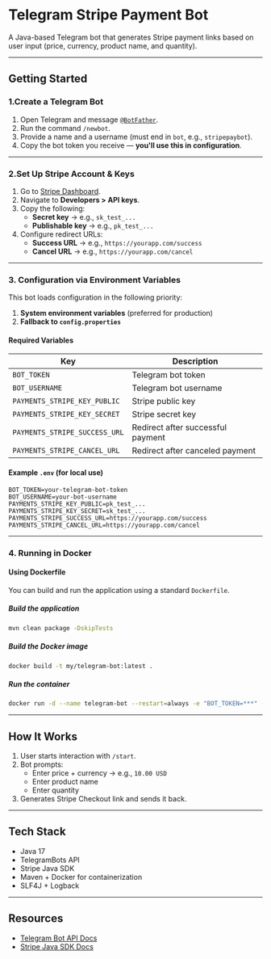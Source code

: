 # Telegram Stripe Payment Bot

A Java-based Telegram bot that generates Stripe payment links based on user input (price, currency, product name, and
quantity).

---

## Getting Started

### 1.Create a Telegram Bot

1. Open Telegram and message [`@BotFather`](https://t.me/BotFather).
2. Run the command `/newbot`.
3. Provide a name and a username (must end in `bot`, e.g., `stripepaybot`).
4. Copy the bot token you receive — **you'll use this in configuration**.

---

### 2.Set Up Stripe Account & Keys

1. Go to [Stripe Dashboard](https://dashboard.stripe.com/).
2. Navigate to **Developers > API keys**.
3. Copy the following:
    - **Secret key** → e.g., `sk_test_...`
    - **Publishable key** → e.g., `pk_test_...`
4. Configure redirect URLs:
    - **Success URL** → e.g., `https://yourapp.com/success`
    - **Cancel URL** → e.g., `https://yourapp.com/cancel`

---

### 3. Configuration via Environment Variables

This bot loads configuration in the following priority:

1. **System environment variables** (preferred for production)
2. **Fallback to `config.properties`**

#### Required Variables

| Key                           | Description                       |
|-------------------------------|-----------------------------------|
| `BOT_TOKEN`                   | Telegram bot token                |
| `BOT_USERNAME`                | Telegram bot username             |
| `PAYMENTS_STRIPE_KEY_PUBLIC`  | Stripe public key                 |
| `PAYMENTS_STRIPE_KEY_SECRET`  | Stripe secret key                 |
| `PAYMENTS_STRIPE_SUCCESS_URL` | Redirect after successful payment |
| `PAYMENTS_STRIPE_CANCEL_URL`  | Redirect after canceled payment   |

#### Example `.env` (for local use)

```dotenv
BOT_TOKEN=your-telegram-bot-token
BOT_USERNAME=your-bot-username
PAYMENTS_STRIPE_KEY_PUBLIC=pk_test_...
PAYMENTS_STRIPE_KEY_SECRET=sk_test_...
PAYMENTS_STRIPE_SUCCESS_URL=https://yourapp.com/success
PAYMENTS_STRIPE_CANCEL_URL=https://yourapp.com/cancel
```

---

### 4. Running in Docker

#### Using Dockerfile

You can build and run the application using a standard `Dockerfile`.

##### Build the application

```bash
mvn clean package -DskipTests
```

##### Build the Docker image

```bash
docker build -t my/telegram-bot:latest .
```

##### Run the container

```bash
docker run -d --name telegram-bot --restart=always -e "BOT_TOKEN=***" -e BOT_USERNAME="my_bot_name" -e PAYMENTS_STRIPE_KEY_SECRET="sk_live_***" -e PAYMENTS_STRIPE_KEY_PUBLIC="pk_live_***" -e PAYMENTS_STRIPE_SUCCESS_URL="https://example.com/thank-you.html" -e "PAYMENTS_STRIPE_CANCEL_URL=https://example.com/whoops.html" my/telegram-bot:latest
```

---

## How It Works

1. User starts interaction with `/start`.
2. Bot prompts:
    - Enter price + currency → e.g., `10.00 USD`
    - Enter product name
    - Enter quantity
3. Generates Stripe Checkout link and sends it back.

---

## Tech Stack

- Java 17
- TelegramBots API
- Stripe Java SDK
- Maven + Docker for containerization
- SLF4J + Logback

---

## Resources

- [Telegram Bot API Docs](https://core.telegram.org/bots/api)
- [Stripe Java SDK Docs](https://stripe.com/docs/api?lang=java)

